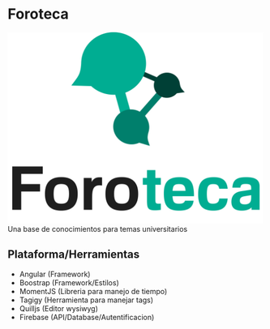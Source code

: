 # Foroteca
<!-- Referencias -->
[logo]:https://github.com/RobertoGlez/foroteca/blob/master/src/assets/logo/Logotipo.png



![alt text][logo]
Una base de conocimientos para temas universitarios


## Plataforma/Herramientas
* Angular (Framework)
* Boostrap (Framework/Estilos)
* MomentJS (Libreria para manejo de tiempo)
* Tagigy (Herramienta para manejar tags)
* Quilljs (Editor wysiwyg)
* Firebase (API/Database/Autentificacion)





